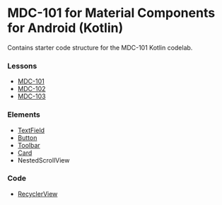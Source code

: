 # MDC-101 for Material Components for Android (Kotlin)

Contains starter code structure for the MDC-101 Kotlin codelab.

### Lessons
- [MDC-101](https://codelabs.developers.google.com/codelabs/mdc-101)
- [MDC-102](https://codelabs.developers.google.com/codelabs/mdc-102-kotlin)
- [MDC-103](https://codelabs.developers.google.com/codelabs/mdc-103-kotlin)

### Elements
- [TextField](https://material.io/develop/android/components/text-fields)
- [Button](https://material.io/develop/android/components/buttons)
- [Toolbar](https://material.io/develop/android/components/app-bars-top)
- [Card](https://material.io/develop/android/components/cards)
- NestedScrollView

### Code
- [RecyclerView](https://developer.android.com/guide/topics/ui/layout/recyclerview?hl=pt-br)
